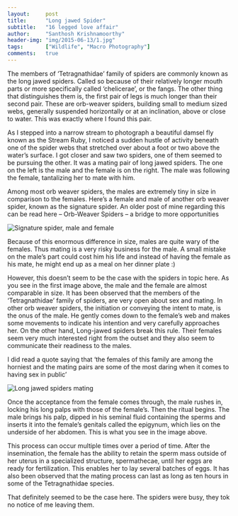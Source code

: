 ```yaml
---
layout:     post
title:      "Long jawed Spider"
subtitle:   "16 legged love affair"
author:     "Santhosh Krishnamoorthy"
header-img: "img/2015-06-13/1.jpg"
tags:       ["Wildlife", "Macro Photography"]
comments:   true
---
```



<p>The members of ‘Tetragnathidae’ family of spiders are commonly known as the long jawed spiders. Called so because of their relatively longer mouth parts or more specifically called ‘chelicerae’, or the fangs. The other thing that distinguishes them is, the first pair of legs is much longer than their second pair. These are orb-weaver spiders, building small to medium sized webs, generally suspended horizontally or at an inclination, above or close to water. This was exactly where I found this pair.</p>

<p>As I stepped into a narrow stream to photograph a beautiful damsel fly known as the Stream Ruby, I noticed a sudden hustle of activity beneath one of the spider webs that stretched over about a foot or two above the water’s surface. I got closer and saw two spiders, one of them seemed to be pursuing the other. It was a mating pair of long jawed spiders. The one on the left is the male and the female is on the right. The male was following the female, tantalizing her to mate with him.</p>


<p>Among most orb weaver spiders, the males are extremely tiny in size in comparison to the females. Here’s a female and male of another orb weaver spider, known as the signature spider. An older post of mine regarding this can be read here – Orb-Weaver Spiders – a bridge to more opportunities</p>

<img src="{{ site.baseurl }}/img/2015-06-13/2.jpg" alt="Signature spider, male and female">

<p>Because of this enormous difference in size, males are quite wary of the females. Thus mating is a very risky business for the male. A small mistake on the male’s part could cost him his life and instead of having the female as his mate, he might end up as a meal on her dinner plate :)</p>

<p>However, this doesn’t seem to be the case with the spiders in topic here. As you see in the first image above, the male and the female are almost comparable in size. It has been observed that the members of the ‘Tetragnathidae’ family of spiders, are very open about sex and mating. In other orb weaver spiders, the initiation or conveying the intent to mate, is the onus of the male. He gently comes down to the female’s web and makes some movements to indicate his intention and very carefully approaches her. On the other hand, Long-jawed spiders break this rule. Their females seem very much interested right from the outset and they also seem to communicate their readiness to the males.</p>

<p>I did read a quote saying that ‘the females of this family are among the horniest and the mating pairs are some of the most daring when it comes to having sex in public’</p>

<img src="{{ site.baseurl }}/img/2015-06-13/3.gif" alt="Long jawed spiders mating">

<p>Once the acceptance from the female comes through, the male rushes in, locking his long palps with those of the female’s. Then the ritual begins. The male brings his palp, dipped in his seminal fluid containing the sperms and inserts it into the female’s genitals called the epigynum, which lies on the underside of her abdomen. This is what you see in the image above.</p>

<p>This process can occur multiple times over a period of time. After the insemination, the female has the ability to retain the sperm mass outside of her uterus in a specialized structure, spermathecae, until her eggs are ready for fertilization. This enables her to lay several batches of eggs. It has also been observed that the mating process can last as long as ten hours in some of the Tetragnathidae species.</p>

<p>That definitely seemed to be the case here. The spiders were busy, they tok no notice of me leaving them.</p>


